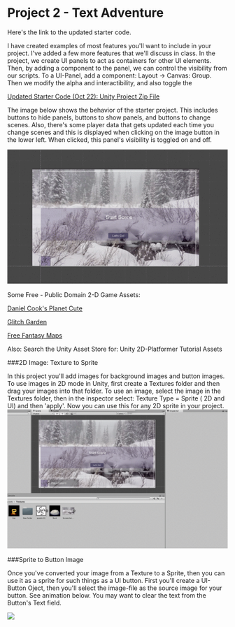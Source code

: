 # Project 2 - Text Adventure

Here's the link to the updated starter code.

I have created examples of most features you'll want to include in your project.  I've added a few more features that we'll discuss in class.  In the project, we create UI panels to act as containers for other UI elements.  Then, by adding a component to the panel, we can control the visibility from our scripts.  To a UI-Panel, add a component: Layout -> Canvas: Group. Then we modify the alpha and interactibility, and also toggle the 


[Updated Starter Code (Oct 22): Unity Project Zip File](https://utdallas.box.com/s/8txw4flobwetq4fe4zb92itnp2figpce)

The image below shows the behavior of the starter project.  This includes buttons to hide panels, buttons to show panels, and buttons to change scenes.  Also, there's some player data that gets updated each time you change scenes and this is displayed when clicking on the image button in the lower left. When clicked, this panel's visibility is toggled on and off.

![](8S4CitwjlI.gif)


Some Free - Public Domain 2-D Game Assets: 

[Daniel Cook's Planet Cute](http://www.lostgarden.com/2007/05/dancs-miraculously-flexible-game.html)

[Glitch Garden](http://www.glitchthegame.com/public-domain-game-art/)

[Free Fantasy Maps](http://freefantasymaps.org/free-fantasy-maps/)

Also: Search the Unity Asset Store for: Unity 2D-Platformer Tutorial Assets

###2D Image: Texture to Sprite

In this project you'll add images for background images and button images.  To use images in 2D mode in Unity, first create a Textures folder and then drag your images into that folder.  To use an image, select the image in the Textures folder, then in the inspector select: Texture Type = Sprite ( 2D and UI) and then 'apply'.  Now you can use this for any 2D sprite in your project.
![](imageTexture.gif)

###Sprite to Button Image

Once you've converted your image from a Texture to a Sprite, then you can use it as a sprite for such things as a UI button.  First you'll create a UI-Button Oject, then you'll select the image-file as the source image for your button.  See animation below.  You may want to clear the text from the Button's Text field.

![](imageButton.gif)

